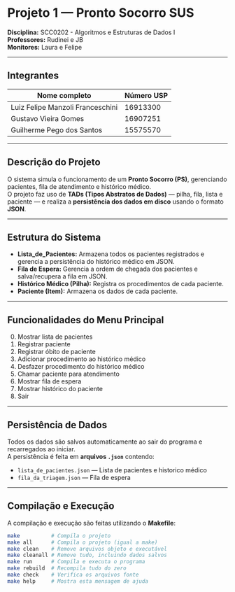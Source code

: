 # Projeto 1 — Pronto Socorro SUS  
**Disciplina:** SCC0202 - Algoritmos e Estruturas de Dados I  
**Professores:** Rudinei e JB  
**Monitores:** Laura e Felipe  

---

## Integrantes

| Nome completo | Número USP |
|----------------|-------------|
| Luiz Felipe Manzoli Franceschini | 16913300 |
| Gustavo  Vieira Gomes | 16907251 |
| Guilherme Pego dos Santos | 15575570 |

---

## Descrição do Projeto

O sistema simula o funcionamento de um **Pronto Socorro (PS)**, gerenciando pacientes, fila de atendimento e histórico médico.  
O projeto faz uso de **TADs (Tipos Abstratos de Dados)** — pilha, fila, lista e paciente — e realiza a **persistência dos dados em disco** usando o formato **JSON**.

---

## Estrutura do Sistema

- **Lista_de_Pacientes:** Armazena todos os pacientes registrados e gerencia a persistência do histórico médico em JSON.
- **Fila de Espera:** Gerencia a ordem de chegada dos pacientes e salva/recupera a fila em JSON.
- **Histórico Médico (Pilha):** Registra os procedimentos de cada paciente.
- **Paciente (Item):** Armazena os dados de cada paciente.



---

## Funcionalidades do Menu Principal

0. Mostrar lista de pacientes  
1. Registrar paciente  
2. Registrar óbito de paciente  
3. Adicionar procedimento ao histórico médico  
4. Desfazer procedimento do histórico médico  
5. Chamar paciente para atendimento  
6. Mostrar fila de espera  
7. Mostrar histórico do paciente  
8. Sair  

---

## Persistência de Dados

Todos os dados são salvos automaticamente ao sair do programa e recarregados ao iniciar.  
A persistência é feita em **arquivos `.json`** contendo:

- `lista_de_pacientes.json` — Lista de pacientes e historico médico
- `fila_da_triagem.json` — Fila de espera  

---

## Compilação e Execução

A compilação e execução são feitas utilizando o **Makefile**:

```bash
make          # Compila o projeto
make all      # Compila o projeto (igual a make)
make clean    # Remove arquivos objeto e executável
make cleanall # Remove tudo, incluindo dados salvos
make run      # Compila e executa o programa
make rebuild  # Recompila tudo do zero
make check    # Verifica os arquivos fonte
make help     # Mostra esta mensagem de ajuda
```